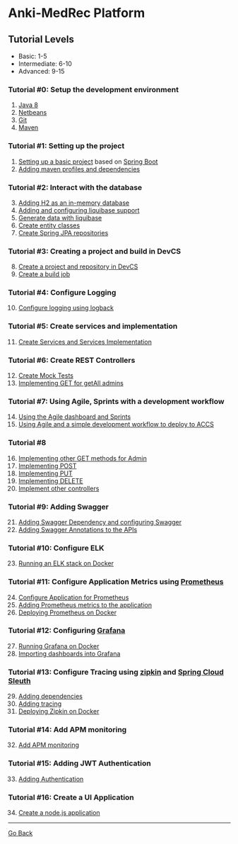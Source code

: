 **Anki-MedRec Platform**
===================


## Tutorial Levels

- Basic: 1-5
- Intermediate: 6-10
- Advanced: 9-15

### Tutorial #0: Setup the development environment
1. [Java 8](./assets/basic/0.md)
2. [Netbeans](./assets/basic/0.md)
3. [Git](./assets/basic/0.md)
4. [Maven](./assets/basic/0.md)

### Tutorial #1: Setting up the project

1. [Setting up a basic project](./assets/basic/1.md) based on [Spring Boot](http://projects.spring.io/spring-boot/)
2. [Adding maven profiles and dependencies](./assets/basic/2.md)

### Tutorial #2: Interact with the database
3. [Adding H2 as an in-memory database](./assets/basic/3.md)
4. [Adding and configuring liquibase support](./assets/basic/4.md)
5. [Generate data with liquibase](./assets/basic/5.md)
6. [Create entity classes](./assets/basic/6.md)
7. [Create Spring JPA repositories](./assets/basic/7.md)

### Tutorial #3: Creating a project and build in DevCS
8. [Create a project and repository in DevCS](./assets/basic/8.md)
9. [Create a build job](./assets/basic/9.md)

### Tutorial #4: Configure Logging
10. [Configure logging using logback](./assets/basic/10.md)

### Tutorial #5: Create services and implementation
11. [Create Services and Services Implementation](./assets/basic/11.md)

### Tutorial #6: Create REST Controllers
12. [Create Mock Tests](./assets/intermediate/12.md)
13. [Implementing GET for getAll admins](./assets/intermediate/13.md) 

### Tutorial #7: Using Agile, Sprints with a development workflow 
14. [Using the Agile dashboard and Sprints](./assets/intermediate/14.md)
15. [Using Agile and a simple development workflow to deploy to ACCS](./assets/intermediate/15.md)

### Tutorial #8
16. [Implementing other GET methods for Admin](./assets/intermediate/16.md)
17. [Implementing POST](./assets/intermediate/17.md)
18. [Implementing PUT](./assets/intermediate/18.md)
19. [Implementing DELETE](./assets/intermediate/19.md)
20. [Implement other controllers](./assets/intermediate/20.md)

### Tutorial #9: Adding Swagger
21. [Adding Swagger Dependency and configuring Swagger](./assets/intermediate/21.md)
22. [Adding Swagger Annotations to the APIs](./assets/intermediate/22.md)

### Tutorial #10: Configure ELK
23. [Running an ELK stack on Docker](./assets/advanced/23.md)

### Tutorial #11: Configure Application Metrics using [Prometheus](https://prometheus.io/)
24. [Configure Application for Prometheus]()
25. [Adding Prometheus metrics to the application]()
26. [Deploying Prometheus on Docker]()

### Tutorial #12: Configuring [Grafana](https://grafana.com/)
27. [Running Grafana on Docker]()
28. [Importing dashboards into Grafana]()

### Tutorial #13: Configure Tracing using [zipkin](http://zipkin.io/) and [Spring Cloud Sleuth](https://cloud.spring.io/spring-cloud-sleuth/)
29. [Adding dependencies]()
30. [Adding tracing]()
31. [Deploying Zipkin on Docker]()

### Tutorial #14: Add APM monitoring
32. [Add APM monitoring]()

### Tutorial #15: Adding JWT Authentication 
33. [Adding Authentication]()

### Tutorial #16: Create a UI Application
34. [Create a node.js application]()



----------

<a href="index" class="btn" >Go Back</a>
